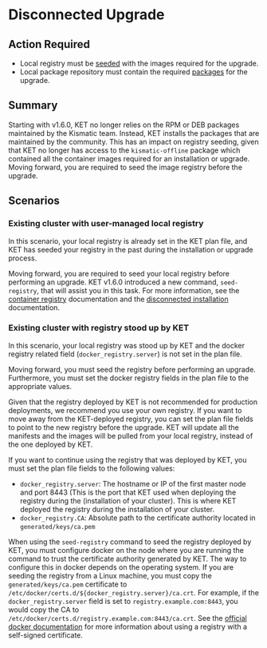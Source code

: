 # Disconnected Upgrade

## Action Required
* Local registry must be [seeded](../../container-registry.md) with the images required for the upgrade.
* Local package repository must contain the required [packages](../../packages.md) for the upgrade.

## Summary
Starting with v1.6.0, KET no longer relies on the RPM or DEB packages maintained
by the Kismatic team. Instead, KET installs the packages that are maintained by 
the community. This has an impact on registry seeding, given that KET no longer
has access to the `kismatic-offline` package which contained all the container 
images required for an installation or upgrade. Moving forward, you are required
to seed the image registry before the upgrade.

## Scenarios

### Existing cluster with user-managed local registry
In this scenario, your local registry is already set in the KET plan file, and
KET has seeded your registry in the past during the installation or upgrade process.

Moving forward, you are required to seed your local registry before performing
an upgrade. KET v1.6.0 introduced a new command, `seed-registry`, that will
assist you in this task. For more information, see the 
[container registry](../../container-registry.md) documentation and the
[disconnected installation](../../disconnected_install.md) documentation.

### Existing cluster with registry stood up by KET
In this scenario, your local registry was stood up by KET and the docker registry
related field (`docker_registry.server`) is not 
set in the plan file.

Moving forward, you must seed the registry before performing an upgrade.
Furthermore, you must set the docker registry fields in the plan file to the 
appropriate values.

Given that the registry deployed by KET is not recommended for production
deployments, we recommend you use your own registry. If you want to move away
from the KET-deployed registry, you can set the plan file fields to point to
the new registry before the upgrade. KET will update all the manifests and 
the images will be pulled from your local registry, instead of the one deployed 
by KET.

If you want to continue using the registry that was deployed by KET, you must
set the plan file fields to the following values:
* `docker_registry.server`: The hostname or IP of the first master node and port 8443 (This is the port that KET used when deploying the registry during the (installation of your cluster). This
is where KET deployed the registry during the installation of your cluster.
* `docker_registry.CA`: Absolute path to the certificate authority located in
`generated/keys/ca.pem`

When using the `seed-registry` command to seed the registry deployed by KET, you
must configure docker on the node where you are running the command to trust the
certificate authority generated by KET. The way to configure this in docker 
depends on the operating system. If you are seeding the registry from a Linux 
machine, you must copy the `generated/keys/ca.pem` certificate to 
`/etc/docker/certs.d/${docker_registry.server}/ca.crt`. For example, if
the `docker_registry.server` field is set to `registry.example.com:8443`, you would 
copy the CA to `/etc/docker/certs.d/registry.example.com:8443/ca.crt`. See the
[official docker documentation](https://docs.docker.com/registry/insecure/#use-self-signed-certificates)
for more information about using a registry with a self-signed certificate.


